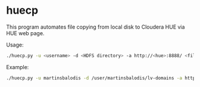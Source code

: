 # huecp
This program automates file copying from local disk to Cloudera HUE via HUE web page.

Usage:
```sh
./huecp.py -u <username> -d <HDFS directory> -a http://<hue>:8888/ <files>
```

Example:
```sh
./huecp.py -u martinsbalodis -d /user/martinsbalodis/lv-domains -a http://1.2.3.4:8888/ /media/data/heritrix-running-jobs/lv-domains/latest/warcs/*.warc.gz
```
